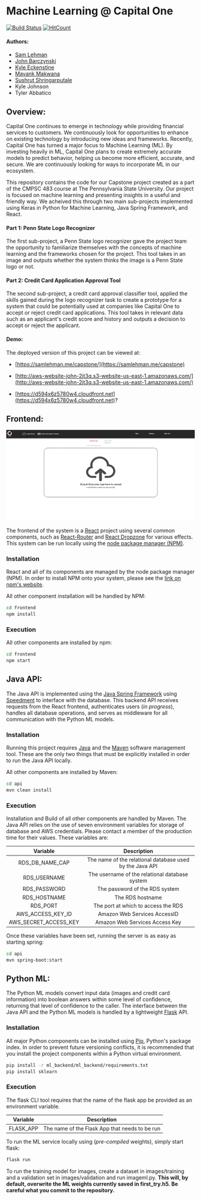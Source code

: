 # Machine Learning @ Capital One
[![Build Status](https://travis-ci.com/samlehman617/capstone.svg?branch=master)](https://travis-ci.com/samlehman617/capstone)
[![HitCount](http://hits.dwyl.io/samlehman617/samlehman617/capstone.svg)](http://hits.dwyl.io/samlehman617/samlehman617/capstone)

#### Authors: 
* [Sam Lehman](https://github.com/samlehman617)
* [John Barczynski](https://github.com/john-barczynski)
* [Kyle Eckenstine](https://github.com/eckenstine)
* [Mayank Makwana](https://github.com/mayankmmmx)
* [Sushrut Shringarputale](https://github.com/sushshring)
* Kyle Johnson
* Tyler Abbatico


## Overview:

Capital One continues to emerge in technology while providing financial services to customers. We continuously look for opportunities to enhance on existing technology by introducing new ideas and frameworks. Recently, Capital One has turned a major focus to Machine Learning (ML). By investing heavily in ML, Capital One plans to create extremely accurate models to predict behavior, helping us become more efficient, accurate, and secure. We are continuously looking for ways to incorporate ML in our ecosystem.

This repository contains the code for our Capstone project created as a part of the CMPSC 483 course at The Pennsylvania State University. Our project is focused on machine learning and presenting insights in a useful and friendly way. We acheived this through two main sub-projects implemented using Keras in Python for Machine Learning, Java Spring Framework, and React. 

#### Part 1: Penn State Logo Recognizer

The first sub-project, a Penn State logo recognizer gave the project team the opportunity to familiarize themselves with the concepts of machine learning and the frameworks chosen for the project. This tool takes in an image and outputs whether the system thinks the image is a Penn State logo or not.

#### Part 2: Credit Card Application Approval Tool
The second sub-project, a credit card approval classifier tool, applied the skills gained during the logo recognizer task to create a prototype for a system that could be potentially used at companies like Capital One to accept or reject credit card applications. This tool takes in relevant data such as an applicant's credit score and history and outputs a decision to accept or reject the applicant.

#### Demo:
The deployed version of this project can be viewed at: 

* [https://samlehman.me/capstone/](https://samlehman.me/capstone)

* [http://aws-website-john-2jt3q.s3-website-us-east-1.amazonaws.com/](http://aws-website-john-2jt3q.s3-website-us-east-1.amazonaws.com/)

* [https://d594x6z5780w4.cloudfront.net](https://d594x6z5780w4.cloudfront.net)?



## Frontend:

![Homepage of the ML Upload System](data/resized.png)

The frontend of the system is a [React](https://reactjs.org/) project using several common components, such as [React-Router](https://github.com/ReactTraining/react-router) and [React Dropzone](https://github.com/react-dropzone/react-dropzone) for  various effects. This system can be run locally using the [node package manager (NPM)](https://www.npmjs.com/).

### Installation

React and all of its components are managed by the node package manager (NPM). In order to install NPM onto your system, please see the [link on npm's website](https://www.npmjs.com/get-npm?utm_source=house&utm_medium=homepage&utm_campaign=free%20orgs&utm_term=Install%20npm).

All other component installation will be handled by NPM:

```bash
cd frontend
npm install
```

### Execution

All other components are installed by npm:

```bash
cd frontend
npm start
```

## Java API:

The Java API is implemented using the [Java Spring Framework](https://projects.spring.io/spring-framework/) using [Speedment](https://www.speedment.com/) to interface with the database. This backend API receives requests from the React frontend, authenticates users (*in progress*), handles all database operations, and serves as middleware for all communication with the Python ML models.

### Installation

Running this project requires [Java](https://java.com/) and the [Maven](https://maven.apache.org/) software management tool. These are the only two things that must be explicitly installed in order to run the Java API locally.

All other components are installed by Maven:

```bash
cd api
mvn clean install
```

### Execution

Installation and Build of all other components are handled by Maven. The Java API relies on the use of seven environment variables for storage of database and AWS credentials. Please contact a member of the production time for their values. These variables are: <br />


|        Variable       |                        Description                       |
|:---------------------:|:--------------------------------------------------------:|
| RDS_DB_NAME_CAP       | The name of the relational database used by the Java API |
| RDS_USERNAME          | The username of the relational database system           |
| RDS_PASSWORD          | The password of the RDS system                           |
| RDS_HOSTNAME          | The RDS hostname                                         |
| RDS_PORT              | The port at which to access the RDS                      |
| AWS_ACCESS_KEY_ID     | Amazon Web Services AccessID                             |
| AWS_SECRET_ACCESS_KEY | Amazon Web Services Access Key                           |

Once these variables have been set, running the server is as easy as starting spring:

```bash
cd api
mvn spring-boot:start
```


## Python ML:

The Python ML models convert input data (images and credit card information) into boolean answers within some level of confidence, returning that level of confidence to the caller. The interface between the Java API and the Python ML models is handled by a lightweight [Flask](http://flask.pocoo.org/) API.

### Installation

All major Python components can be installed using [Pip](https://pypi.python.org/pypi/pip), Python's package index. In order to prevent future versioning conflicts, it is recommended that you install the project components within a Python virtual environment.

```bash
pip install -r ml_backend/ml_backend/requirements.txt
pip install sklearn
```

### Execution

The flask CLI tool requires that the name of the flask app be provided as an environment variable. <br />


|        Variable       |                   Description                  |
|:---------------------:|:----------------------------------------------:|
| FLASK_APP             | The name of the Flask App that needs to be run |

To run the ML service locally using (*pre-compiled* weights), simply start flask:

```bash
flask run
```

To run the training model for images, create a dataset in images/training and a validation set in images/validation and run imageml.py. **This will, by default, overwrite the ML weights currently saved in first_try.h5. Be careful what you commit to the repository.**
